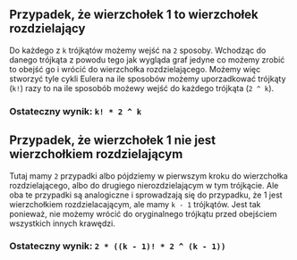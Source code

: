 ## Przypadek, że wierzchołek 1 to wierzchołek rozdzielający

Do każdego z `k` trójkątów możemy wejść na `2` sposoby. Wchodząc do danego trójkąta z powodu tego jak wygląda graf jedyne co możemy zrobić to obejść go i wrócić do wierzchołka rozdzielającego. Możemy więc stworzyć tyle cykli Eulera na ile sposobów możemy uporzadkować trójkąty (`k!`) razy to na ile sposobób możewy wejść do każdego trójkąta (`2 ^ k`).

### Ostateczny wynik: `k! * 2 ^ k`

## Przypadek, że wierzchołek 1 nie jest wierzchołkiem rozdzielającym

Tutaj mamy `2` przypadki albo pójdziemy w pierwszym kroku do wierzchołka rozdzielającego, albo do drugiego nierozdzielającym w tym trójkącie. Ale oba te przypadki są analogiczne i sprowadzają się do przypadku, że 1 jest wierzchołkiem rozdzielacającym, ale mamy `k - 1` trójkątów. Jest tak ponieważ, nie możemy wrócić do oryginalnego trójkątu przed obejściem wszystkich innych krawędzi.

### Ostateczny wynik: `2 * ((k - 1)! * 2 ^ (k - 1))`
